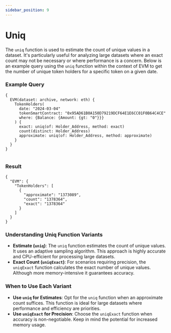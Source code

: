 ```yaml
---
sidebar_position: 9
---
```


# Uniq

The `uniq` function is used to estimate the count of unique values in a dataset. It's particularly useful for analyzing large datasets where an exact count may not be necessary or where performance is a concern. Below is an example query using the `uniq` function within the context of EVM to get the number of unique token holders for a specific token on a given date.

### Example Query

```
{
  EVM(dataset: archive, network: eth) {
    TokenHolders(
      date: "2024-03-04"
      tokenSmartContract: "0x95AD61B0A150D79219DCF64E1E6CC01F0B64C4CE"
      where: {Balance: {Amount: {gt: "0"}}}
    ) {
      exact: uniq(of: Holder_Address, method: exact)
      count(distinct: Holder_Address)
      approximate: uniq(of: Holder_Address, method: approximate)
    }
  }
}


```

### Result

```
{
  "EVM": {
    "TokenHolders": [
      {
        "approximate": "1373089",
        "count": "1378364",
        "exact": "1378364"
      }
    ]
  }
}

```

### Understanding Uniq Function Variants

- **Estimate (`uniq`)**: The `uniq` function estimates the count of unique values. It uses an adaptive sampling algorithm. This approach is highly accurate and CPU-efficient for processing large datasets.
- **Exact Count (`uniqExact`)**: For scenarios requiring precision, the `uniqExact` function calculates the exact number of unique values. Although more memory-intensive it guarantees accuracy.

### When to Use Each Variant

- **Use `uniq` for Estimates**: Opt for the `uniq` function when an approximate count suffices. This function is ideal for large datasets where performance and efficiency are priorities.
- **Use `uniqExact` for Precision**: Choose the `uniqExact` function when accuracy is non-negotiable. Keep in mind the potential for increased memory usage.
